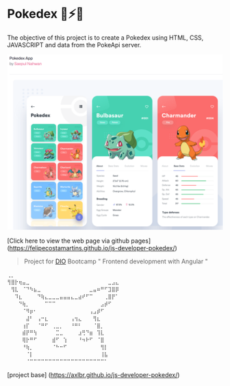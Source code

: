 # Pokedex 🐉⚡👾

The objective of this project is to create a Pokedex using HTML, CSS, JAVASCRIPT and data from the PokeApi server.

![Design Pokemon App](assets/img/pokedex-design.png)

[Click here to view the web page via github pages] (https://felipecostamartins.github.io/js-developer-pokedex/)

> Project for [DIO](https://web.dio.me/) Bootcamp " Frontend development with Angular "

```javascript
⢀⡀⠀⠀⠀⠀⠀⠀⠀⠀⠀⠀⠀⠀⠀⠀⠀⠀⠀⠀⠀⠀⠀⠀⠀⠀⠀⠀⠀⠀
⢻⣿⡗⢶⣤⣀⠀⠀⠀⠀⠀⠀⠀⠀⠀⠀⠀⠀⠀⠀⠀⠀⠀⠀⠀⠀⠀⣀⣠⣄
⠀⢻⣇⠀⠈⠙⠳⣦⣀⠀⠀⠀⠀⠀⠀⠀⠀⠀⠀⠀⠀⠀⣀⣤⠶⠛⠋⣹⣿⡿
⠀⠀⠹⣆⠀⠀⠀⠀⠙⢷⣄⣀⣀⣀⣤⣤⣤⣄⣀⣴⠞⠋⠉⠀⠀⠀⢀⣿⡟⠁
⠀⠀⠀⠙⢷⡀⠀⠀⠀⠀⠉⠉⠉⠀⠀⠀⠀⠀⠀⠀⠀⠀⠀⠀⠀⣠⡾⠋⠀⠀
⠀⠀⠀⠀⠈⠻⡶⠂⠀⠀⠀⠀⠀⠀⠀⠀⠀⠀⠀⠀⠀⠀⢠⣠⡾⠋⠀⠀⠀⠀
⠀⠀⠀⠀⠀⣼⠃⠀⢠⠒⣆⠀⠀⠀⠀⠀⠀⢠⢲⣄⠀⠀⠀⢻⣆⠀⠀⠀⠀⠀
⠀⠀⠀⠀⢰⡏⠀⠀⠈⠛⠋⠀⢀⣀⡀⠀⠀⠘⠛⠃⠀⠀⠀⠈⣿⡀⠀⠀⠀⠀
⠀⠀⠀⠀⣾⡟⠛⢳⠀⠀⠀⠀⠀⣉⣀⠀⠀⠀⠀⣰⢛⠙⣶⠀⢹⣇⠀⠀⠀⠀
⠀⠀⠀⠀⢿⡗⠛⠋⠀⠀⠀⠀⣾⠋⠀⢱⠀⠀⠀⠘⠲⠗⠋⠀⠈⣿⠀⠀⠀⠀
⠀⠀⠀⠀⠘⢷⡀⠀⠀⠀⠀⠀⠈⠓⠒⠋⠀⠀⠀⠀⠀⠀⠀⠀⠀⢻⡇⠀⠀⠀
⠀⠀⠀⠀⠀⠈⡇⠀⠀⠀⠀⠀⠀⠀⠀⠀⠀⠀⠀⠀⠀⠀⠀⠀⠀⢸⣧⠀⠀⠀
⠀⠀⠀⠀⠀⠈⠉⠉⠉⠉⠉⠉⠉⠉⠉⠉⠉⠉⠉⠉⠉⠉⠉⠉⠉⠉⠁⠀⠀⠀⠀⠀⠀⠀⠀⠀⠀⠀⠀⠀⠀⠀⠀⠀⠀
```
[project base] (https://axlbr.github.io/js-developer-pokedex/)